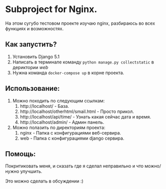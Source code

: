 # Subproject for Nginx.
На этом сугубо тестовом проекте изучаю nginx, разбираюсь во всех функциях и возможностях.

## Как запустить?
1) Установить Django 5.1
2) Написать в терминале команду `python manage.py collectstatic` в дериктории _web_
3) Нужна команда `docker-compose up` в корне проекта.

## Использование:
1) Можно походить по следующим ссылкам:
    1) http://localhost/  - База.
    2) http://localhost/otherhtml/smail.html  - Просто прикол.
    3) http://localhost/api/time/  - Узнать какая сейчас дата и время.
    4) http://localhost/admin/  - Админ панель.
2) Можно полазить по директориям проекта:
    1) nginx  - Папка с конфигурациями веб-сервира.
    2) web  - Папка с конфигурациями django сервира.

## Помощь:
Покритиковать меня, и сказать где я сделал неправильно и что можно/нужно улучшить.

Это можно сделать в обсуждении :)
